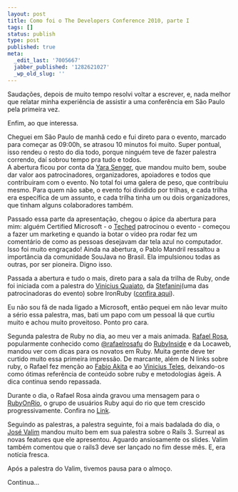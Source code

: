 ```yaml
---
layout: post
title: Como foi o The Developers Conference 2010, parte I
tags: []
status: publish
type: post
published: true
meta:
  _edit_last: '7005667'
  jabber_published: '1282621027'
  _wp_old_slug: ''
---
```


Saudações, depois de muito tempo resolvi voltar a escrever, e, nada melhor que relatar minha experiência de assistir a uma conferência em São Paulo pela primeira vez.

Enfim, ao que interessa.

Cheguei em São Paulo de manhã cedo e fui direto para o evento, marcado para começar as 09:00h, se atrasou 10 minutos foi muito. Super pontual, isso rendeu o resto do dia todo, porque ninguém teve de fazer palestra correndo, daí sobrou tempo pra tudo e todos.
<br />
A abertura ficou por conta da <a href="http://twitter.com/yarasenger">Yara Senger</a>, que mandou muito bem, soube dar valor aos patrocinadores, organizadores, apoiadores e todos que contribuiram com o evento. No total foi uma galera de peso, que contribuiu mesmo. Para quem não sabe, o evento foi dividido por trilhas, e cada trilha era específica de um assunto, e cada trilha tinha um ou dois organizadores, que tinham alguns colaboradores também.

Passado essa parte da apresentação, chegou o ápice da abertura para mim: alguém Certified Microsoft - o <a href="http://www.teched.com.br/">Teched</a> patrocinou o evento - começou a fazer um marketing e quando ia botar o vídeo pra rodar fez um comentário de como as pessoas desejavam dar tela azul no computador. Isso foi muito engraçado!
Ainda na abertura, o Pablo Mandril ressaltou a importância da comunidade SouJava no Brasil. Ela impulsionou todas as outras, por ser pioneira. Digno isso.

Passada a abertura e tudo o mais, direto para a sala da trilha de Ruby, onde foi iniciada com a palestra do <a href="http://twitter.com/vquaiato">Vinicius Quaiato</a>, da <a href="http://www.stefanini.com.br/">Stefanini</a>(uma das patrocinadoras do evento) sobre IronRuby (<a href="http://viniciusquaiato.com/blog/tdc2010-materiais-palestra-ironruby/">confira aqui</a>).

Eu não sou fã de nada ligado a Microsoft, então pequei em não levar muito a sério essa palestra, mas, bati um papo com um pessoal lá que curtiu muito e achou muito proveitoso. Ponto pro cara.

Segunda palestra de Ruby no dia, ao meu ver a mais animada. <a href="http://rafaelrosafu.com/">Rafael Rosa</a>, popularmente conhecido como <a href="http://twitter.com/rafaelrosafu">@rafaelrosafu</a> do <a href="http://www.rubyinside.com.br/">RubyInside</a> e da Locaweb, mandou ver com dicas para os novatos em Ruby. Muita gente deve ter curtido muito essa primeira impressão. De marcante, além de N links sobre ruby, o Rafael fez menção ao <a href="http://akitaonrails.com/">Fabio Akita</a> e ao <a href="http://twitter.com/viniciusteles">Vinicius Teles</a>, deixando-os como ótimas referência de conteúdo sobre ruby e metodologias ágeis. A dica continua sendo repassada.

Durante o dia, o Rafael Rosa ainda gravou uma mensagem para o <a href="http://twitter.com/rubyonrio">RubyOnRio</a>, o grupo de usuários Ruby aqui do rio que tem crescido progressivamente. Confira no <a href="http://vimeo.com/14359590">Link</a>.

Seguindo as palestras, a palestra seguinte, foi a mais badalada do dia, o <a href="http://twitter.com/josevalim">José Valim</a> mandou muito bem em sua palestra sobre o Rails 3. Surreal as novas features que ele apresentou. Aguardo ansiosamente os slides. Valim também comentou que o rails3 deve ser lançado no fim desse mês. E, era notícia fresca.

Após a palestra do Valim, tivemos pausa para o almoço.

Continua...


